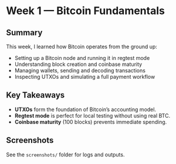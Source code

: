 # Week 1 — Bitcoin Fundamentals

## Summary
This week, I learned how Bitcoin operates from the ground up:
- Setting up a Bitcoin node and running it in regtest mode
- Understanding block creation and coinbase maturity
- Managing wallets, sending and decoding transactions
- Inspecting UTXOs and simulating a full payment workflow

## Key Takeaways
- **UTXOs** form the foundation of Bitcoin’s accounting model.
- **Regtest mode** is perfect for local testing without using real BTC.
- **Coinbase maturity** (100 blocks) prevents immediate spending.

## Screenshots
See the `screenshots/` folder for logs and outputs.
 